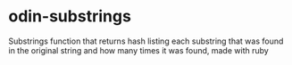 # odin-substrings

Substrings function that returns hash listing each substring that was found in the original string and how many times it was found, made with ruby

